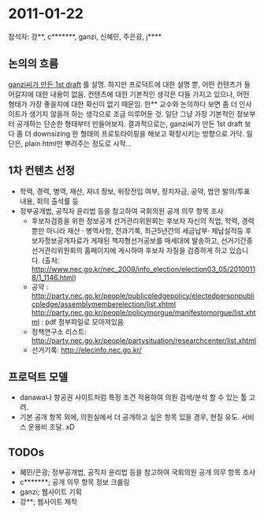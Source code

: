 # 2011-01-22

참석자: 강**, c*******, ganzi, 신혜민, 주은광, j****

## 논의의 흐름
[ganzi씨가 만든 1st draft](http://www.slideshare.net/teampopong/20110120-popong-webpage) 를 설명.
하지만 프로덕트에 대한 설명 뿐, 어떤 컨텐츠가 들어갈지에 대한 내용이 없음.
컨텐츠에 대한 기본적인 생각은 다들 가지고 있으나, 어떤 형태가 가장 좋을지에 대한 확신이 없기 때문임.
한** 교수와 논의하다 보면 좀 더 인사이트가 생기지 않을까 하는 생각으로 조금 미루어둔 것.
일단 그냥 가장 기본적인 정보부터 공개하는 단순한 형태부터 만들어보자.
결과적으로는, ganzi씨가 만든 1st draft 보다 좀 더 downsizing 한 형태의 프로토타이핑을 해보고 확장시키는 방향으로 가닥.
일단은, plain html만 뿌려주는 정도로 시작...

## 1차 컨텐츠 선정
- 학력, 경력, 병역, 재산, 자녀 정보, 위장전입 여부, 정치자금, 공약, 법안 발의/투표 내용, 회의 출석률 등
- 정부공개법, 공직자 윤리법 등을 참고하여 국회의원 공개 의무 항목 조사
    - 후보자검증을 위한 정보공개
        선거관리위원회는 후보자 자신의 직업, 학력, 경력뿐만 아니라 재산 · 병역사항, 전과기록, 최근5년간의 세금납부· 체납실적등 후보자정보공개자료가 게재된 책자형선거공보를 매세대에 발송하고, 선거기간중 선거관리위원회의 홈페이지에 게시하여 후보자 자질을 검증하게 하고 있습니다. (출처: http://www.nec.go.kr/nec_2009/info_election/election03_05/20100118/1_1146.html)
    - 공약 : http://party.nec.go.kr/people/publicpledgepolicy/electedpersonpublicpledge/assemblymemberelection/list.xhtml
                http://party.nec.go.kr/people/policymorgue/manifestomorgue/list.xhtml : pdf 첨부파일로 모아져있음
    - 정책연구소 리스트: http://party.nec.go.kr/people/partysituation/researchcenter/list.xhtml
    - 선거기록: http://elecinfo.nec.go.kr/

## 프로덕트 모델
- danawa나 항공권 사이트처럼 특정 조건 적용하여 의원 검색/분석 할 수 있는 툴 고려.
- 기본 공개 항목 외에, 의원실에서 더 공개하고 싶은 항목 있을 경우, 현질 유도. 서비스 운용비 조달. xD


## TODOs
- 혜민/은광; 정부공개법, 공직자 윤리법 등을 참고하여 국회의원 공개 의무 항목 조사
- c*******; 공개 의무 항목 정보 크롤링
- ganzi; 웹사이트 기획
- 강**; 웹사이트 제작
